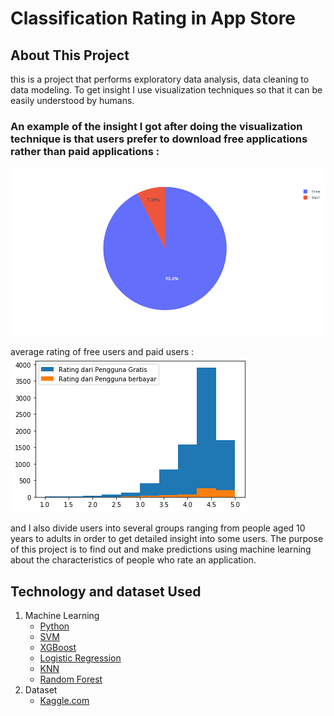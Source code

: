 # Classification Rating in App Store

## About This Project
this is a project that performs exploratory data analysis, data cleaning to data modeling. To get insight I use visualization techniques so that it can be easily understood by humans. 
<h3>An example of the insight I got after doing the visualization technique is that users prefer to download free applications rather than paid applications : </h3>
<img src="newplot.png" alt="">

average rating of free users and paid users : 
<img src="newplot22.png" alt="">

and I also divide users into several groups ranging from people aged 10 years to adults in order to get detailed insight into some users. The purpose of this project is to find out and make predictions using machine learning about the characteristics of people who rate an application.


## Technology and dataset Used

1. Machine Learning
   - [Python](https://www.python.org/)
   - [SVM](https://scikit-learn.org/stable/modules/svm.html)
   - [XGBoost](https://scikit-learn.org/stable/modules/generated/sklearn.ensemble.GradientBoostingClassifier.html)
   - [Logistic Regression](https://scikit-learn.org/stable/modules/generated/sklearn.linear_model.LogisticRegression.html)
   - [KNN](https://scikit-learn.org/stable/modules/generated/sklearn.neighbors.KNeighborsClassifier.html)
   - [Random Forest](https://scikit-learn.org/stable/modules/generated/sklearn.ensemble.RandomForestClassifier.html)
2. Dataset
   - [Kaggle.com](https://www.kaggle.com/datasets/faridansutariya/google-playstore-dataset) 
